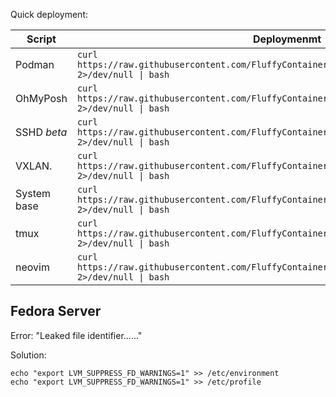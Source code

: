 Quick deployment: 


|   Script   |                                                  Deploymenmt                                                      |
|------------|-------------------------------------------------------------------------------------------------------------------|
|Podman      |```curl https://raw.githubusercontent.com/FluffyContainers/deployment/master/src/podman.sh 2>/dev/null \| bash```  |
|OhMyPosh    |```curl https://raw.githubusercontent.com/FluffyContainers/deployment/master/src/posh.sh 2>/dev/null \| bash```    |
|SSHD *beta* |```curl https://raw.githubusercontent.com/FluffyContainers/deployment/master/src/sshd.sh 2>/dev/null \| bash```    |
|VXLAN.      |```curl https://raw.githubusercontent.com/FluffyContainers/deployment/master/src/vxlan.sh 2>/dev/null \| bash```   |
|System base |```curl https://raw.githubusercontent.com/FluffyContainers/deployment/master/src/system.sh 2>/dev/null \| bash```  |
|tmux        |```curl https://raw.githubusercontent.com/FluffyContainers/deployment/master/src/tmux.sh 2>/dev/null \| bash```    |
|neovim      |```curl https://raw.githubusercontent.com/FluffyContainers/deployment/master/src/neovim.sh 2>/dev/null \| bash```    |



Fedora Server
--
Error: "Leaked file identifier......"

Solution: 
```
echo "export LVM_SUPPRESS_FD_WARNINGS=1" >> /etc/environment
echo "export LVM_SUPPRESS_FD_WARNINGS=1" >> /etc/profile
```
